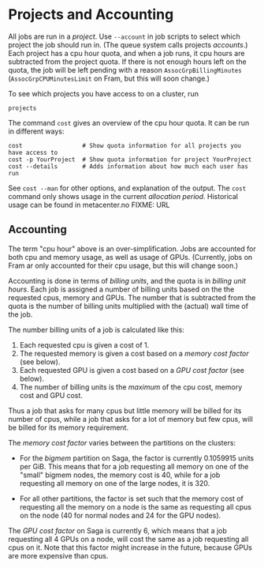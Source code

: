 # Projects and Accounting

All jobs are run in a _project_.  Use `--account` in job scripts to
select which project the job should run in.  (The queue system calls
projects _accounts_.)  Each project has a cpu hour quota, and when a
job runs, it cpu hours are subtracted from the project quota.  If there
is not enough hours left on the quota, the job will be left pending
with a reason `AssocGrpBillingMinutes` (`AssocGrpCPUMinutesLimit` on
Fram, but this will soon change.)

To see which projects you have access to on a cluster, run

    projects

The command `cost` gives an overview of the cpu hour quota.  It can be
run in different ways:

    cost                 # Show quota information for all projects you have access to
    cost -p YourProject  # Show quota information for project YourProject
    cost --details       # Adds information about how much each user has run

See `cost --man` for other options, and explanation of the output.
The `cost` command only shows usage in the current _allocation
period_.  Historical usage can be found in metacenter.no FIXME: URL


## Accounting
The term "cpu hour" above is an over-simplification.  Jobs are
accounted for both cpu and memory usage, as well as usage of GPUs.
(Currently, jobs on Fram ar only accounted for their cpu usage, but
this will change soon.)

Accounting is done in terms of _billing units_, and the quota is in
_billing unit hours_.  Each job is assigned a number of billing units
based on the the requested cpus, memory and GPUs.  The number that is
subtracted from the quota is the number of billing units multiplied
with the (actual) wall time of the job.

The number billing units of a job is calculated like this:

1. Each requested cpu is given a cost of 1.
2. The requested memory is given a cost based on a _memory cost factor_
   (see below).
3. Each requested GPU is given a cost based on a _GPU cost factor_
   (see below).
4. The number of billing units is the _maximum_ of the cpu cost, memory
   cost and GPU cost.

Thus a job that asks for many cpus but little memory will be billed
for its number of cpus, while a job that asks for a lot of memory but
few cpus, will be billed for its memory requirement.

The _memory cost factor_ varies between the partitions on the
clusters:

- For the _bigmem_ partition on Saga, the factor is currently
  0.1059915 units per GiB.  This means that for a job requesting all
  memory on one of the "small" bigmem nodes, the memory cost is 40,
  while for a job requesting all memory on one of the large nodes,
  it is 320.

- For all other partitions, the factor is set such that the memory
  cost of requesting all the memory on a node is the same as
  requesting all cpus on the node (40 for normal nodes and 24 for the
  GPU nodes).

The _GPU cost factor_ on Saga is currently 6, which means that a job
requesting all 4 GPUs on a node, will cost the same as a job
requesting all cpus on it.  Note that this factor might increase in
the future, because GPUs are more expensive than cpus.
